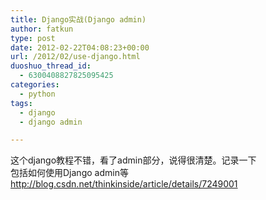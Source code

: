 ```yaml
---
title: Django实战(Django admin)
author: fatkun
type: post
date: 2012-02-22T04:08:23+00:00
url: /2012/02/use-django.html
duoshuo_thread_id:
  - 6300408827825095425
categories:
  - python
tags:
  - django
  - django admin

---
```

这个django教程不错，看了admin部分，说得很清楚。记录一下  
包括如何使用Django admin等
<http://blog.csdn.net/thinkinside/article/details/7249001>